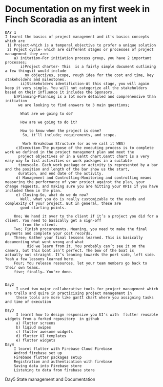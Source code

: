 # Documentation on my first week in Finch Scoradia as an intent
    DAY 1
    I learnt the basics of project management and it's basics concepts which are
     1) Project-which is a temporal objective to profer a unique solution
     2) Poject cycle- which are different stages or processes of project management they are:
        a) initation-For initiation process group, you have 2 important processes;
           i)Project charter- This  is a fairly simple document outlining a few thingsit would include
             my objectives, scope, rough idea for the cost and time, key stakeholders and milestones.
           ii)Stakeholders identifiction-At this stage, you will again keep it very simple. You will not categorize all the stakeholders                  based on their influence it includes the Sponsors.
        b)Planning-Planning is a lot more detailed and comprehensive than initiation
          we are looking to find answers to 3 main questions;

           What are we going to do?

           How are we going to do it?

           How to know when the project is done? 
            So, it’ll include; requirements, and scope.

            Work Breakdown Structure (or as we call it WBS)
         c)Execution-The purpose of the executing process is to complete work we defined in the project management plan and meet the
          project objectives or in a Gantt chart,Gantt chart is a very easy way to list activities or work packages in a suitable
          timescale. Each work package or activity is represented by a bar and the position and length of the bar show us the start,
          duration, and end date of the activity.
         d) Management and Controlling-Monitoring and controlling means measuring the performance of your project against the plan, your             change requests, and making sure you are hitting your KPIs if you have included them in the plan.
         e) Closing-So, what do we do now?
           Well, what you do is really customizable to the needs and complexity of your project. But in general, these are 
           good starting points.

        One; We hand it over to the client if it’s a project you did for a client. You need to basically get a sign-off
            from the client.
        Two; Finish procurements. Meaning, you need to make the final payments and complete your cost records.
        Three; Gather your final lessons learned. This is basically documenting what went wrong and what 
              did we learn from it. You probably can’t see it on the camera, but this boat isn’t perfect. The bow of the boat is                       actually not straight. It’s leaning towards the port side, left side. Yeah a few lessons learned here.   
        Four; You release resources, let your team members go back to their own teams.
        five; finally… You're done.
        
       
    Day2
         I used two major collaborative tools for project management which are trello and quire in practicising project management in
         these tools are more like gantt chart where you assigning tasks and time of execution
         
    Day3
         I learnt how to design responsive you UI's with  flutter reusable widgets from a forked repository  in github 
         a) Flutter screens 
         b) liqiud swipes 
         c) flutter awesome widgets 
         d) flutter UI templates 
         e) flutter widgets 
    Day4 
        I learnt flutter with Firebase Cloud Firebase
        Androd firebase set up
        Firebase flutter packages setup
        Registration and authentication with firebase
        Saving data into Firebase store
        Listening to data from firebase store
   Day5
       State management and  Documentation
       
        
